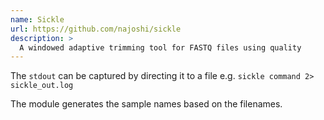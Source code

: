```yaml
---
name: Sickle
url: https://github.com/najoshi/sickle
description: >
  A windowed adaptive trimming tool for FASTQ files using quality
---
```


The `stdout` can be captured by directing it to a file e.g. `sickle command 2> sickle_out.log`

The module generates the sample names based on the filenames.
